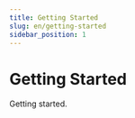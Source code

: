 ```yaml
---
title: Getting Started
slug: en/getting-started
sidebar_position: 1
---
```



# Getting Started

Getting started.

